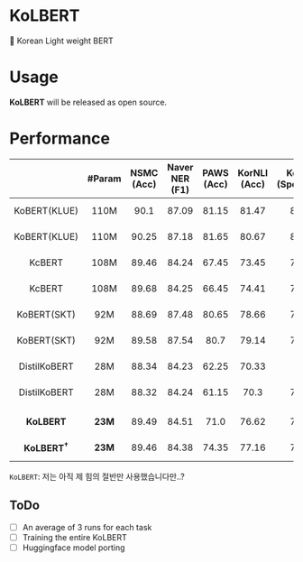 # KoLBERT
💪 Korean Light weight BERT

# Usage
**KoLBERT** will be released as open source.

# Performance
|| #Param | NSMC<br>(Acc) | Naver NER<br>(F1) | PAWS<br>(Acc) | KorNLI<br>(Acc) | KorSTS<br>(Spearman) | Question Pair<br>(Acc) | KorQuaD<br>(Dev)<br>(EM/F1) | 
|:----:|:----:|:----:|:----:|:----:|:----:|:----:|:----:|:----:|
|KoBERT(KLUE)| 110M | 90.1 | 87.09 | 81.15 | 81.47 | 82.42 | 94.45 | 84.22 / 93.03 |
|KoBERT(KLUE)| 110M | 90.25 | 87.18 | 81.65 | 80.67 | 82.33 | 95.12 | 84.67 / 93.11 |
|KcBERT| 108M | 89.46 | 84.24 | 67.45 | 73.45 | 76.51 | 93.66 | 60.72 / 84.97 |
|KcBERT| 108M | 89.68 | 84.25 | 66.45 | 74.41 | 75.98 | 93.93 | 61.25 / 85.19 |
|KoBERT(SKT)| 92M | 88.69 | 87.48 | 80.65 | 78.66 | 79.97 | 93.93 | 52.51 / 80.35 |
|KoBERT(SKT)| 92M | 89.58 | 87.54 | 80.7 | 79.14 | 73.93 | 94.59 | 51.11 / 78.78 |
|DistilKoBERT| 28M | 88.34 | 84.23 | 62.25 | 70.33 | 72.5 | 92.87 | 52.11 / 75.94 |
|DistilKoBERT| 28M | 88.32 | 84.24 | 61.15 | 70.3 | 71.94 | 92.61 | 52.25 / 76.16 |
|  |  |  |  |  |  |  |  |  |
|**KoLBERT**| **23M** | 89.49 | 84.51 | 71.0 | 76.62 | 76.59 | 94.72 | 79.71 / 89.53 |
|**KoLBERT<sup>†</sup>**| **23M** | 89.46 | 84.38 | 74.35 | 77.16 | 78.49 | 94.06 | 80.57/ 89.95 |

`KoLBERT`: 저는 아직 제 힘의 절반만 사용했습니다만..?

## ToDo
- [ ] An average of 3 runs for each task
- [ ] Training the entire KoLBERT
- [ ] Huggingface model porting
